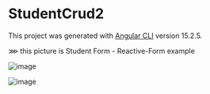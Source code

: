 # StudentCrud2

This project was generated with [Angular CLI](https://github.com/angular/angular-cli) version 15.2.5.

⋙ this picture is Student Form - Reactive-Form example

![image](https://github.com/DHRUV0021/studentCrud-Reactive-Form/assets/88469525/3a7dd1c7-8a1e-40fe-b46e-2c66b24cd938)


![image](https://github.com/DHRUV0021/Student-Form-Crud-template-Driven/assets/88469525/b5580c3b-e486-4ee2-a244-dabe7a7e54ac)

